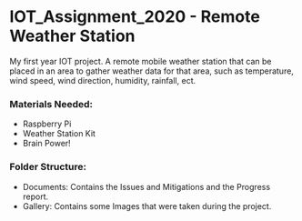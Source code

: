# IOT_Assignment_2020 - Remote Weather Station
My first year IOT project. A remote mobile weather station that can be placed in an area to gather weather data for that area, such as temperature, wind speed, wind direction, humidity, rainfall, ect.

### Materials Needed:
- Raspberry Pi
- Weather Station Kit
- Brain Power!

### Folder Structure:
- Documents: Contains the Issues and Mitigations and the Progress report.
- Gallery: Contains some Images that were taken during the project.

